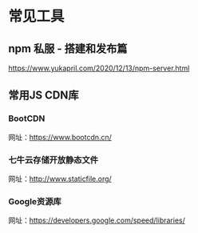 # 常见工具

## npm 私服 - 搭建和发布篇

<https://www.yukapril.com/2020/12/13/npm-server.html>

## 常用JS CDN库

### BootCDN

网址：<https://www.bootcdn.cn/>

### 七牛云存储开放静态文件

网址：<http://www.staticfile.org/>

### Google资源库

网址：<https://developers.google.com/speed/libraries/>